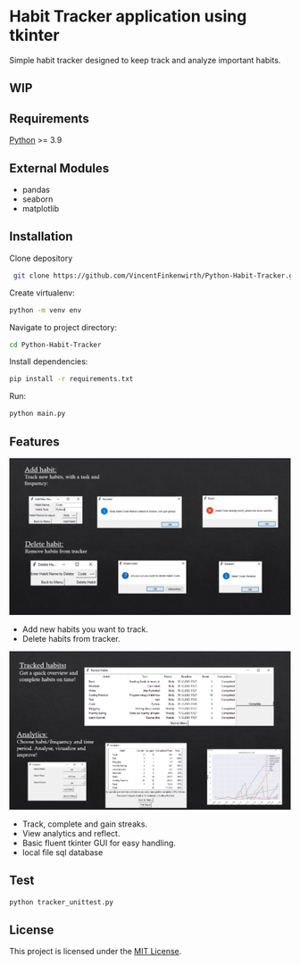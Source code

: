 # Habit Tracker application using tkinter

Simple habit tracker designed to keep track and analyze important habits.


## WIP
## Requirements
[Python](https://www.python.org/) >= 3.9

## External Modules
- pandas
- seaborn
- matplotlib

## Installation
Clone depository
```bash
 git clone https://github.com/VincentFinkenwirth/Python-Habit-Tracker.git
```
Create virtualenv:
```bash
python -m venv env
```
Navigate to project directory:
```bash
cd Python-Habit-Tracker
```
Install dependencies:
```bash
pip install -r requirements.txt
```

Run:
```bash
python main.py
```

## Features

<img src="images/add_delete.png" alt="add_delete">

- Add new habits you want to track.
- Delete habits from tracker.

<img src="images/tracked_analytics.png" alt="tracked">

- Track, complete and gain streaks.
- View analytics and reflect.
- Basic fluent tkinter GUI for easy handling.
- local file sql database

## Test
```bash
python tracker_unittest.py
```

## License

This project is licensed under the [MIT License](LICENSE).